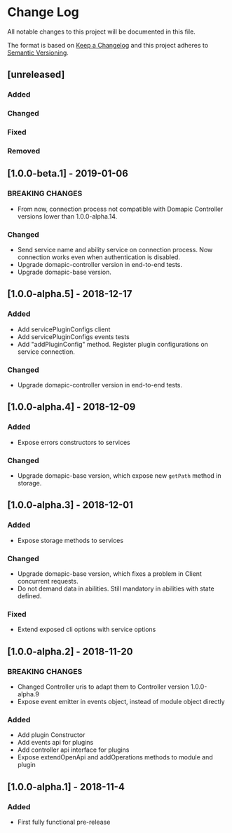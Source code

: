# Change Log
All notable changes to this project will be documented in this file.

The format is based on [Keep a Changelog](http://keepachangelog.com/) 
and this project adheres to [Semantic Versioning](http://semver.org/).

## [unreleased]
### Added
### Changed
### Fixed
### Removed

## [1.0.0-beta.1] - 2019-01-06
### BREAKING CHANGES
- From now, connection process not compatible with Domapic Controller versions lower than 1.0.0-alpha.14.

### Changed
- Send service name and ability service on connection process. Now connection works even when authentication is disabled.
- Upgrade domapic-controller version in end-to-end tests.
- Upgrade domapic-base version.

## [1.0.0-alpha.5] - 2018-12-17
### Added
- Add servicePluginConfigs client
- Add servicePluginConfigs events tests
- Add "addPluginConfig" method. Register plugin configurations on service connection.

### Changed
- Upgrade domapic-controller version in end-to-end tests.

## [1.0.0-alpha.4] - 2018-12-09
### Added
- Expose errors constructors to services

### Changed
- Upgrade domapic-base version, which expose new `getPath` method in storage.

## [1.0.0-alpha.3] - 2018-12-01
### Added
- Expose storage methods to services

### Changed
- Upgrade domapic-base version, which fixes a problem in Client concurrent requests.
- Do not demand data in abilities. Still mandatory in abilities with state defined.

### Fixed
- Extend exposed cli options with service options

## [1.0.0-alpha.2] - 2018-11-20
### BREAKING CHANGES
- Changed Controller uris to adapt them to Controller version 1.0.0-alpha.9
- Expose event emitter in events object, instead of module object directly

### Added
- Add plugin Constructor
- Add events api for plugins
- Add controller api interface for plugins
- Expose extendOpenApi and addOperations methods to module and plugin

## [1.0.0-alpha.1] - 2018-11-4
### Added
- First fully functional pre-release
